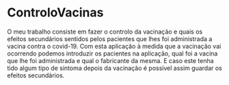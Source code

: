 # ControloVacinas
O meu trabalho consiste em fazer o controlo da vacinação e quais os efeitos secundários sentidos pelos pacientes que lhes foi administrada a vacina contra o covid-19.
Com esta aplicação à medida que a vacinação vai ocorrendo podemos introduzir os pacientes na aplicação, qual foi a vacina que lhe foi administrada e qual o fabricante da mesma. E caso este tenha tido algum tipo de sintoma depois da vacinação é possível assim guardar os efeitos secundários.
